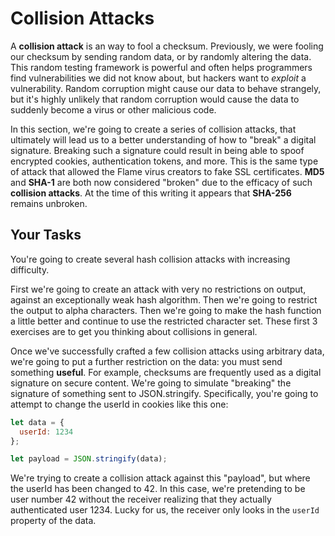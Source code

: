 # Collision Attacks

A __collision attack__ is an way to fool a checksum. Previously, we were fooling our checksum by sending random data, or by randomly altering the data. This random testing framework is powerful and often helps programmers find vulnerabilities we did not know about, but hackers want to *exploit* a vulnerability. Random corruption might cause our data to behave strangely, but it's highly unlikely that random corruption would cause the data to suddenly become a virus or other malicious code.

In this section, we're going to create a series of collision attacks, that ultimately will lead us to a better understanding of how to "break" a digital signature. Breaking such a signature could result in being able to spoof encrypted cookies, authentication tokens, and more. This is the same type of attack that allowed the Flame virus creators to fake SSL certificates. __MD5__ and __SHA-1__ are both now considered "broken" due to the efficacy of such __collision attacks__. At the time of this writing it appears that __SHA-256__ remains unbroken.

## Your Tasks

You're going to create several hash collision attacks with increasing difficulty.

First we're going to create an attack with very no restrictions on output, against an exceptionally weak hash algorithm. Then we're going to restrict the output to alpha characters. Then we're going to make the hash function a little better and continue to use the restricted character set. These first 3 exercises are to get you thinking about collisions in general.

Once we've successfully crafted a few collision attacks using arbitrary data, we're going to put a further restriction on the data: you must send something __useful__. For example, checksums are frequently used as a digital signature on secure content. We're going to simulate "breaking" the signature of something sent to JSON.stringify. Specifically, you're going to attempt to change the userId in cookies like this one:

```js
let data = {
  userId: 1234
};

let payload = JSON.stringify(data);
```

We're trying to create a collision attack against this "payload", but where the userId has been changed to 42. In this case, we're pretending to be user number 42 without the receiver realizing that they actually authenticated user 1234. Lucky for us, the receiver only looks in the `userId` property of the data.
